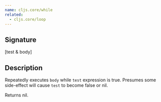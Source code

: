 ```yaml
---
name: cljs.core/while
related:
  - cljs.core/loop
---
```


## Signature
[test & body]


## Description

Repeatedly executes `body` while `test` expression is true. Presumes some
side-effect will cause `test` to become false or nil.

Returns nil.
